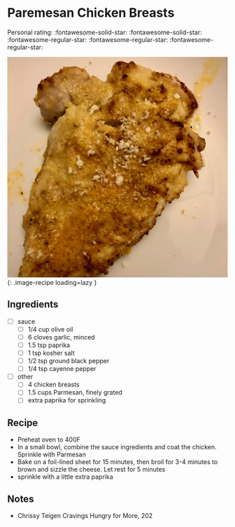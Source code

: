<!-- Do not modify sections with "AUTO-*". They are updated by make.py -->

# Paremesan Chicken Breasts

<!-- rating=2; (User can specify rating on scale of 1-5) -->
<!-- AUTO-UserRating -->
Personal rating: :fontawesome-solid-star: :fontawesome-solid-star: :fontawesome-regular-star: :fontawesome-regular-star: :fontawesome-regular-star:
<!-- /AUTO-UserRating -->

<!-- name_image=paremesan_chicken_breasts.jpeg; (User can specify image name if multiple exist) -->
<!-- AUTO-Image -->
![paremesan_chicken_breasts.jpeg](./paremesan_chicken_breasts.jpeg){: .image-recipe loading=lazy }
<!-- /AUTO-Image -->

## Ingredients

* [ ] sauce
    * [ ] 1/4 cup olive oil
    * [ ] 6 cloves garlic, minced
    * [ ] 1.5 tsp paprika
    * [ ] 1 tsp kosher salt
    * [ ] 1/2 tsp ground black pepper
    * [ ] 1/4 tsp cayenne pepper
* [ ] other
    * [ ] 4 chicken breasts
    * [ ] 1.5 cups Parmesan, finely grated
    * [ ] extra paprika for sprinkling

## Recipe

* Preheat oven to 400F
* In a small bowl, combine the sauce ingredients and coat the chicken. Sprinkle with Parmesan
* Bake on a foil-lined sheet for 15 minutes, then broil for 3-4 minutes to brown and sizzle the cheese. Let rest for 5 minutes
* sprinkle with a little extra paprika

## Notes

* Chrissy Teigen Cravings Hungry for More, 202
